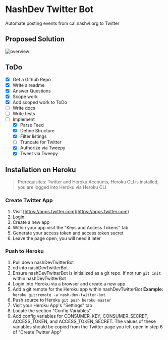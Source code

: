 # NashDev Twitter Bot

Automate posting events from cal.nashvl.org to Twitter

## Proposed Solution
![overview](https://user-images.githubusercontent.com/501822/27800820-96c16a6e-5fe0-11e7-919d-b7786bd35471.png)

## ToDo
* [X] Get a Github Repo
* [X] Write a readme
* [X] Answer Questions
* [X] Scope work
* [X] Add scoped work to ToDo
* [ ] Write docs
* [ ] Write tests
* [ ] Implement
  * [X] Parse Feed
  * [X] Define Structure
  * [X] Filter listings
  * [ ] Truncate for Twitter
  * [X] Authorize via Tweepy
  * [X] Tweet via Tweepy

## Installation on Heroku
> Prerequisites: Twitter and Heroku Accounts, Heroku CLI is installed, you are logged into Heroku via Heroku CLI

### Create Twitter App
1. Visit [https://apps.twitter.com](https://apps.twitter.com)
2. Login
3. Create a new app
4. Within your app visit the "Keys and Access Tokens" tab
5. Generate your access token and access token secret
6. Leave the page open, you will need it later

### Push to Heroku
1. Pull down nashDevTwitterBot
2. cd into nashDevTwitterBot
3. Ensure nashDevTwitterBot is initialized as a git repo. If not run `git init` within nashDevTwitterBot
4. Login into Heroku via a browser and create a new app
5. Add a git remote for the Heroku app within nashDevTwitterBot **Example:** `heroku git:remote -a nash-dev-twitter-bot`
6. Push source to Heroku `git push heroku master`
7. Visit your Heroku App's "Settings" tab
8. Locate the section "Config Variables"
9. Add config variables for CONSUMER_KEY, CONSUMER_SECRET, ACCESS_TOKEN, and ACCESS_TOKEN_SECRET. The values of these variables should be copied from the Twitter page you left open in step 6 of "Create Twitter App"
